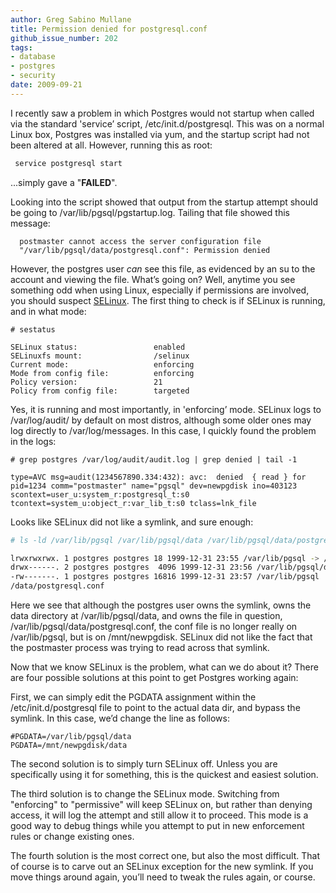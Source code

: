 ```yaml
---
author: Greg Sabino Mullane
title: Permission denied for postgresql.conf
github_issue_number: 202
tags:
- database
- postgres
- security
date: 2009-09-21
---
```


I recently saw a problem in which Postgres would not startup when called via the standard 'service’ script, /etc/init.d/postgresql. This was on a normal Linux box,   Postgres was installed via yum, and the startup script had not been altered at all. However, running this as root:

```bash
 service postgresql start
```

...simply gave a "**FAILED**".

Looking into the script showed that output from the startup attempt should be going to /var/lib/pgsql/pgstartup.log. Tailing that file showed this message:

```plain
  postmaster cannot access the server configuration file
  "/var/lib/pgsql/data/postgresql.conf": Permission denied
```


However, the postgres user *can* see this file, as evidenced by an su to the account and viewing the file. What’s going on? Well, anytime you see something odd when using Linux, especially if permissions are involved, you should suspect [SELinux](http://fedoraproject.org/wiki/SELinux/FAQ). The first thing to check is if SELinux is running, and in what mode:

```plain
# sestatus

SELinux status:                 enabled
SELinuxfs mount:                /selinux
Current mode:                   enforcing
Mode from config file:          enforcing
Policy version:                 21
Policy from config file:        targeted
```


Yes, it is running and most importantly, in 'enforcing’ mode. SELinux logs to /var/log/audit/ by default on most distros, although some older ones may log directly to /var/log/messages. In this case, I quickly found the problem in the logs:

```plain
# grep postgres /var/log/audit/audit.log | grep denied | tail -1

type=AVC msg=audit(1234567890.334:432): avc:  denied  { read } for
pid=1234 comm="postmaster" name="pgsql" dev=newpgdisk ino=403123
scontext=user_u:system_r:postgresql_t:s0
tcontext=system_u:object_r:var_lib_t:s0 tclass=lnk_file
```

Looks like SELinux did not like a symlink, and sure enough:

```bash
# ls -ld /var/lib/pgsql /var/lib/pgsql/data /var/lib/pgsql/data/postgresql.conf

lrwxrwxrwx. 1 postgres postgres 18 1999-12-31 23:55 /var/lib/pgsql -> /mnt/newpgdisk
drwx------. 2 postgres postgres  4096 1999-12-31 23:56 /var/lib/pgsql/data
-rw-------. 1 postgres postgres 16816 1999-12-31 23:57 /var/lib/pgsql
/data/postgresql.conf
```

Here we see that although the postgres user owns the symlink, owns the data directory at /var/lib/pgsql/data, and owns the file in question, /var/lib/pgsql/data/postgresql.conf, the conf file is no longer really on /var/lib/pgsql, but is on /mnt/newpgdisk. SELinux did not like the fact that the postmaster process was trying to read across that symlink.

Now that we know SELinux is the problem, what can we do about it? There are four possible solutions at this point to get Postgres working again:

First, we can simply edit the PGDATA assignment within the /etc/init.d/postgresql file to point to the actual data dir, and bypass the symlink. In this case, we’d change the line as follows:

```plain
#PGDATA=/var/lib/pgsql/data
PGDATA=/mnt/newpgdisk/data
```

The second solution is to simply turn SELinux off. Unless you are specifically using it for something, this is the quickest and easiest solution.

The third solution is to change the SELinux mode. Switching from "enforcing" to "permissive" will keep SELinux on, but rather than denying access, it will log the attempt and still allow it to proceed. This mode is a good way to debug things while you attempt to put in new enforcement rules or change existing ones.

The fourth solution is the most correct one, but also the most difficult. That of course is to carve out an SELinux exception for the new symlink. If you move things around again, you’ll need to tweak the rules again, or course.
